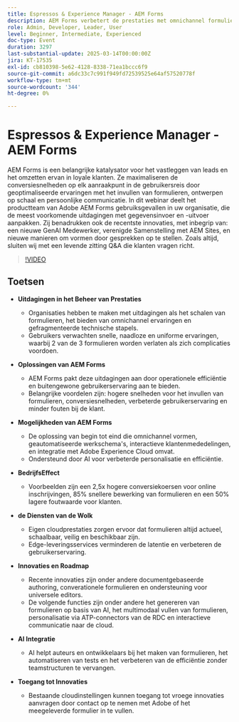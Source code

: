 ```yaml
---
title: Espressos & Experience Manager - AEM Forms
description: AEM Forms verbetert de prestaties met omnichannel formulieren, personalisatie met AI-voeding en eigen schaalbaarheid in de cloud, waardoor 2,5x conversies, 85% snellere bewerkingen en 50% minder fouten worden veroorzaakt.
role: Admin, Developer, Leader, User
level: Beginner, Intermediate, Experienced
doc-type: Event
duration: 3297
last-substantial-update: 2025-03-14T00:00:00Z
jira: KT-17535
exl-id: cb810398-5e62-4128-8338-71ea1bccc6f9
source-git-commit: a6dc33c7c991f949fd72539525e64af57520778f
workflow-type: tm+mt
source-wordcount: '344'
ht-degree: 0%

---
```


# Espressos &amp; Experience Manager - AEM Forms

AEM Forms is een belangrijke katalysator voor het vastleggen van leads en het omzetten ervan in loyale klanten. Ze maximaliseren de conversiesnelheden op elk aanraakpunt in de gebruikersreis door geoptimaliseerde ervaringen met het invullen van formulieren, ontwerpen op schaal en persoonlijke communicatie. In dit webinar deelt het productteam van Adobe AEM Forms gebruiksgevallen in uw organisatie, die de meest voorkomende uitdagingen met gegevensinvoer en -uitvoer aanpakken. Zij benadrukken ook de recentste innovaties, met inbegrip van: een nieuwe GenAI Medewerker, verenigde Samenstelling met AEM Sites, en nieuwe manieren om vormen door gesprekken op te stellen. Zoals altijd, sluiten wij met een levende zitting Q&amp;A die klanten vragen richt.

>[!VIDEO](https://video.tv.adobe.com/v/3451636/?learn=on&enablevpops)

## Toetsen


* **Uitdagingen in het Beheer van Prestaties**

   * Organisaties hebben te maken met uitdagingen als het schalen van formulieren, het bieden van omnichannel ervaringen en gefragmenteerde technische stapels.
   * Gebruikers verwachten snelle, naadloze en uniforme ervaringen, waarbij 2 van de 3 formulieren worden verlaten als zich complicaties voordoen.

* **Oplossingen van AEM Forms**

   * AEM Forms pakt deze uitdagingen aan door operationele efficiëntie en buitengewone gebruikerservaring aan te bieden.
   * Belangrijke voordelen zijn: hogere snelheden voor het invullen van formulieren, conversiesnelheden, verbeterde gebruikerservaring en minder fouten bij de klant.

* **Mogelijkheden van AEM Forms**

   * De oplossing van begin tot eind die omnichannel vormen, geautomatiseerde werkschema&#39;s, interactieve klantenmededelingen, en integratie met Adobe Experience Cloud omvat.
   * Ondersteund door AI voor verbeterde personalisatie en efficiëntie.

* **BedrijfsEffect**

   * Voorbeelden zijn een 2,5x hogere conversiekoersen voor online inschrijvingen, 85% snellere bewerking van formulieren en een 50% lagere foutwaarde voor klanten.

* **de Diensten van de Wolk**

   * Eigen cloudprestaties zorgen ervoor dat formulieren altijd actueel, schaalbaar, veilig en beschikbaar zijn.
   * Edge-leveringsservices verminderen de latentie en verbeteren de gebruikerservaring.

* **Innovaties en Roadmap**

   * Recente innovaties zijn onder andere documentgebaseerde authoring, converationele formulieren en ondersteuning voor universele editors.
   * De volgende functies zijn onder andere het genereren van formulieren op basis van AI, het multimodaal vullen van formulieren, personalisatie via ATP-connectors van de RDC en interactieve communicatie naar de cloud.

* **AI Integratie**

   * AI helpt auteurs en ontwikkelaars bij het maken van formulieren, het automatiseren van tests en het verbeteren van de efficiëntie zonder teamstructuren te vervangen.

* **Toegang tot Innovaties**

   * Bestaande cloudinstellingen kunnen toegang tot vroege innovaties aanvragen door contact op te nemen met Adobe of het meegeleverde formulier in te vullen.
